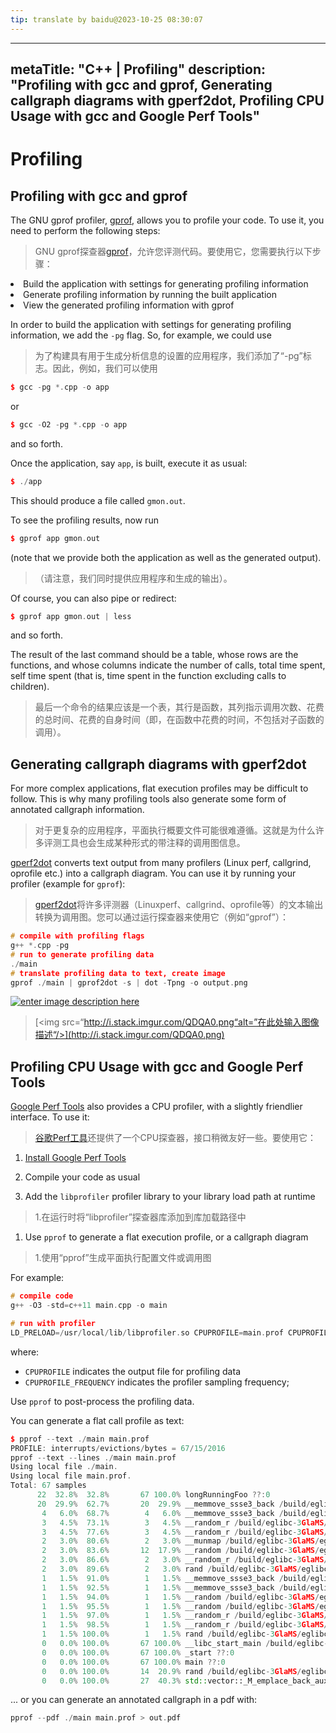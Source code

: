 ```yaml
---
tip: translate by baidu@2023-10-25 08:30:07
---
```

---
metaTitle: "C++ | Profiling"
description: "Profiling with gcc and gprof, Generating callgraph diagrams with gperf2dot, Profiling CPU Usage with gcc and Google Perf Tools"
---

# Profiling



## Profiling with gcc and gprof



The GNU gprof profiler, [gprof](https://sourceware.org/binutils/docs/gprof/), allows you to profile your code. To use it, you need to perform the following steps:

> GNU gprof探查器[gprof](https://sourceware.org/binutils/docs/gprof/)，允许您评测代码。要使用它，您需要执行以下步骤：

<li>
Build the application with settings for generating profiling information
</li>
<li>
Generate profiling information by running the built application
</li>
<li>
View the generated profiling information with gprof
</li>


In order to build the application with settings for generating profiling information, we add the `-pg` flag. So, for example, we could use

> 为了构建具有用于生成分析信息的设置的应用程序，我们添加了“-pg”标志。因此，例如，我们可以使用

```cpp
$ gcc -pg *.cpp -o app

```

or

```cpp
$ gcc -O2 -pg *.cpp -o app

```

and so forth.

Once the application, say `app`, is built, execute it as usual:

```cpp
$ ./app

```

This should produce a file called `gmon.out`.

To see the profiling results, now run

```cpp
$ gprof app gmon.out

```


(note that we provide both the application as well as the generated output).

> （请注意，我们同时提供应用程序和生成的输出）。

Of course, you can also pipe or redirect:

```cpp
$ gprof app gmon.out | less

```

and so forth.


The result of the last command should be a table, whose rows are the functions, and whose columns indicate the number of calls, total time spent, self time spent (that is, time spent in the function excluding calls to children).

> 最后一个命令的结果应该是一个表，其行是函数，其列指示调用次数、花费的总时间、花费的自身时间（即，在函数中花费的时间，不包括对子函数的调用）。



## Generating callgraph diagrams with gperf2dot



For more complex applications, flat execution profiles may be difficult to follow. This is why many profiling tools also generate some form of annotated callgraph information.

> 对于更复杂的应用程序，平面执行概要文件可能很难遵循。这就是为什么许多评测工具也会生成某种形式的带注释的调用图信息。


[gperf2dot](https://github.com/jrfonseca/gprof2dot) converts text output from many profilers (Linux perf, callgrind, oprofile etc.) into a callgraph diagram. You can use it by running your profiler (example for `gprof`):

> [gperf2dot](https://github.com/jrfonseca/gprof2dot)将许多评测器（Linuxperf、callgrind、oprofile等）的文本输出转换为调用图。您可以通过运行探查器来使用它（例如“gprof”）：

```cpp
# compile with profiling flags  
g++ *.cpp -pg
# run to generate profiling data                                            
./main
# translate profiling data to text, create image     
gprof ./main | gprof2dot -s | dot -Tpng -o output.png

```


[<img src="http://i.stack.imgur.com/QDQA0.png" alt="enter image description here" />](http://i.stack.imgur.com/QDQA0.png)

> [<img src=“http://i.stack.imgur.com/QDQA0.png“alt=”在此处输入图像描述“/>](http://i.stack.imgur.com/QDQA0.png)



## Profiling CPU Usage with gcc and Google Perf Tools



[Google Perf Tools](https://github.com/gperftools/gperftools) also provides a CPU profiler, with a slightly friendlier interface. To use it:

> [谷歌Perf工具](https://github.com/gperftools/gperftools)还提供了一个CPU探查器，接口稍微友好一些。要使用它：

1. [Install Google Perf Tools](https://github.com/gperftools/gperftools)
1. Compile your code as usual

1. Add the `libprofiler` profiler library to your library load path at runtime

> 1.在运行时将“libprofiler”探查器库添加到库加载路径中

1. Use `pprof` to generate a flat execution profile, or a callgraph diagram

> 1.使用“pprof”生成平面执行配置文件或调用图

For example:

```cpp
# compile code
g++ -O3 -std=c++11 main.cpp -o main

# run with profiler
LD_PRELOAD=/usr/local/lib/libprofiler.so CPUPROFILE=main.prof CPUPROFILE_FREQUENCY=100000 ./main

```

where:

- `CPUPROFILE` indicates the output file for profiling data
- `CPUPROFILE_FREQUENCY` indicates the profiler sampling frequency;

Use `pprof` to post-process the profiling data.

You can generate a flat call profile as text:

```cpp
$ pprof --text ./main main.prof
PROFILE: interrupts/evictions/bytes = 67/15/2016
pprof --text --lines ./main main.prof
Using local file ./main.
Using local file main.prof.
Total: 67 samples
      22  32.8%  32.8%       67 100.0% longRunningFoo ??:0
      20  29.9%  62.7%       20  29.9% __memmove_ssse3_back /build/eglibc-3GlaMS/eglibc-2.19/string/../sysdeps/x86_64/multiarch/memcpy-ssse3-back.S:1627
       4   6.0%  68.7%        4   6.0% __memmove_ssse3_back /build/eglibc-3GlaMS/eglibc-2.19/string/../sysdeps/x86_64/multiarch/memcpy-ssse3-back.S:1619
       3   4.5%  73.1%        3   4.5% __random_r /build/eglibc-3GlaMS/eglibc-2.19/stdlib/random_r.c:388
       3   4.5%  77.6%        3   4.5% __random_r /build/eglibc-3GlaMS/eglibc-2.19/stdlib/random_r.c:401
       2   3.0%  80.6%        2   3.0% __munmap /build/eglibc-3GlaMS/eglibc-2.19/misc/../sysdeps/unix/syscall-template.S:81
       2   3.0%  83.6%       12  17.9% __random /build/eglibc-3GlaMS/eglibc-2.19/stdlib/random.c:298
       2   3.0%  86.6%        2   3.0% __random_r /build/eglibc-3GlaMS/eglibc-2.19/stdlib/random_r.c:385
       2   3.0%  89.6%        2   3.0% rand /build/eglibc-3GlaMS/eglibc-2.19/stdlib/rand.c:26
       1   1.5%  91.0%        1   1.5% __memmove_ssse3_back /build/eglibc-3GlaMS/eglibc-2.19/string/../sysdeps/x86_64/multiarch/memcpy-ssse3-back.S:1617
       1   1.5%  92.5%        1   1.5% __memmove_ssse3_back /build/eglibc-3GlaMS/eglibc-2.19/string/../sysdeps/x86_64/multiarch/memcpy-ssse3-back.S:1623
       1   1.5%  94.0%        1   1.5% __random /build/eglibc-3GlaMS/eglibc-2.19/stdlib/random.c:293
       1   1.5%  95.5%        1   1.5% __random /build/eglibc-3GlaMS/eglibc-2.19/stdlib/random.c:296
       1   1.5%  97.0%        1   1.5% __random_r /build/eglibc-3GlaMS/eglibc-2.19/stdlib/random_r.c:371
       1   1.5%  98.5%        1   1.5% __random_r /build/eglibc-3GlaMS/eglibc-2.19/stdlib/random_r.c:381
       1   1.5% 100.0%        1   1.5% rand /build/eglibc-3GlaMS/eglibc-2.19/stdlib/rand.c:28
       0   0.0% 100.0%       67 100.0% __libc_start_main /build/eglibc-3GlaMS/eglibc-2.19/csu/libc-start.c:287
       0   0.0% 100.0%       67 100.0% _start ??:0
       0   0.0% 100.0%       67 100.0% main ??:0
       0   0.0% 100.0%       14  20.9% rand /build/eglibc-3GlaMS/eglibc-2.19/stdlib/rand.c:27
       0   0.0% 100.0%       27  40.3% std::vector::_M_emplace_back_aux ??:0

```

... or you can generate an annotated callgraph in a pdf with:

```cpp
pprof --pdf ./main main.prof > out.pdf

```

